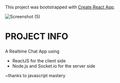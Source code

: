 This project was bootstrapped with [Create React App](https://github.com/facebook/create-react-app).

![Screenshot (5)](https://user-images.githubusercontent.com/49642656/86260970-8d932f80-bbf0-11ea-8f7c-6675efc3971a.png)


# PROJECT INFO

### 

A Realtime Chat App using 
- ReactJS for the client side 
- Node.js and Socket.io for the server side

~thanks to javascript mastery
### 

